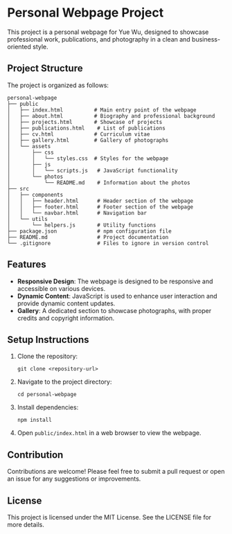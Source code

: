 # Personal Webpage Project

This project is a personal webpage for Yue Wu, designed to showcase professional work, publications, and photography in a clean and business-oriented style.

## Project Structure

The project is organized as follows:

```
personal-webpage
├── public
│   ├── index.html          # Main entry point of the webpage
│   ├── about.html          # Biography and professional background
│   ├── projects.html       # Showcase of projects
│   ├── publications.html    # List of publications
│   ├── cv.html             # Curriculum vitae
│   ├── gallery.html        # Gallery of photographs
│   └── assets
│       ├── css
│       │   └── styles.css  # Styles for the webpage
│       ├── js
│       │   └── scripts.js   # JavaScript functionality
│       └── photos
│           └── README.md    # Information about the photos
├── src
│   ├── components
│   │   ├── header.html      # Header section of the webpage
│   │   ├── footer.html      # Footer section of the webpage
│   │   └── navbar.html      # Navigation bar
│   └── utils
│       └── helpers.js       # Utility functions
├── package.json             # npm configuration file
├── README.md                # Project documentation
└── .gitignore               # Files to ignore in version control
```

## Features

- **Responsive Design**: The webpage is designed to be responsive and accessible on various devices.
- **Dynamic Content**: JavaScript is used to enhance user interaction and provide dynamic content updates.
- **Gallery**: A dedicated section to showcase photographs, with proper credits and copyright information.

## Setup Instructions

1. Clone the repository:
   ```
   git clone <repository-url>
   ```
2. Navigate to the project directory:
   ```
   cd personal-webpage
   ```
3. Install dependencies:
   ```
   npm install
   ```
4. Open `public/index.html` in a web browser to view the webpage.

## Contribution

Contributions are welcome! Please feel free to submit a pull request or open an issue for any suggestions or improvements.

## License

This project is licensed under the MIT License. See the LICENSE file for more details.